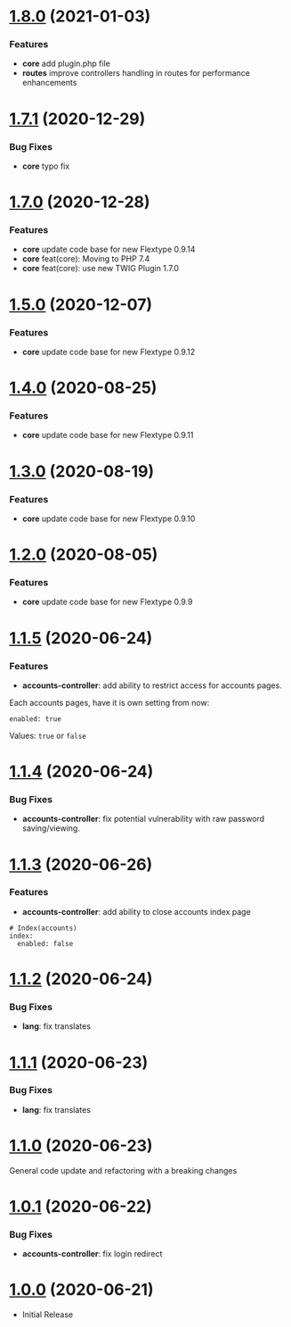 <a name="1.8.0"></a>
# [1.8.0](https://github.com/flextype-plugins/accounts) (2021-01-03)

### Features

* **core** add plugin.php file
* **routes** improve controllers handling in routes for performance enhancements

<a name="1.7.1"></a>
# [1.7.1](https://github.com/flextype-plugins/accounts) (2020-12-29)

### Bug Fixes

* **core** typo fix

<a name="1.7.0"></a>
# [1.7.0](https://github.com/flextype-plugins/accounts) (2020-12-28)

### Features

* **core** update code base for new Flextype 0.9.14
* **core** feat(core): Moving to PHP 7.4
* **core** feat(core): use new TWIG Plugin 1.7.0

<a name="1.5.0"></a>
# [1.5.0](https://github.com/flextype-plugins/accounts) (2020-12-07)

### Features

* **core** update code base for new Flextype 0.9.12

<a name="1.4.0"></a>
# [1.4.0](https://github.com/flextype-plugins/accounts) (2020-08-25)

### Features

* **core** update code base for new Flextype 0.9.11

<a name="1.3.0"></a>
# [1.3.0](https://github.com/flextype-plugins/accounts) (2020-08-19)

### Features

* **core** update code base for new Flextype 0.9.10

<a name="1.2.0"></a>
# [1.2.0](https://github.com/flextype-plugins/accounts) (2020-08-05)

### Features

* **core** update code base for new Flextype 0.9.9

<a name="1.1.5"></a>
# [1.1.5](https://github.com/flextype-plugins/accounts) (2020-06-24)

### Features

* **accounts-controller**: add ability to restrict access for accounts pages.

Each accounts pages, have it is own setting from now:

```
enabled: true
```

Values: `true` or `false`

<a name="1.1.4"></a>
# [1.1.4](https://github.com/flextype-plugins/accounts) (2020-06-24)

### Bug Fixes

* **accounts-controller**: fix potential vulnerability with raw password saving/viewing.

<a name="1.1.3"></a>
# [1.1.3](https://github.com/flextype-plugins/accounts) (2020-06-26)

### Features

* **accounts-controller**: add ability to close accounts index page

```
# Index(accounts)
index:
  enabled: false
```

<a name="1.1.2"></a>
# [1.1.2](https://github.com/flextype-plugins/accounts) (2020-06-24)

### Bug Fixes

* **lang**: fix translates

<a name="1.1.1"></a>
# [1.1.1](https://github.com/flextype-plugins/accounts) (2020-06-23)

### Bug Fixes

* **lang**: fix translates

<a name="1.1.0"></a>
# [1.1.0](https://github.com/flextype-plugins/accounts) (2020-06-23)

General code update and refactoring with a breaking changes

<a name="1.0.1"></a>
# [1.0.1](https://github.com/flextype-plugins/accounts) (2020-06-22)

### Bug Fixes

* **accounts-controller**: fix login redirect

<a name="1.0.0"></a>
# [1.0.0](https://github.com/flextype-plugins/accounts) (2020-06-21)
* Initial Release
